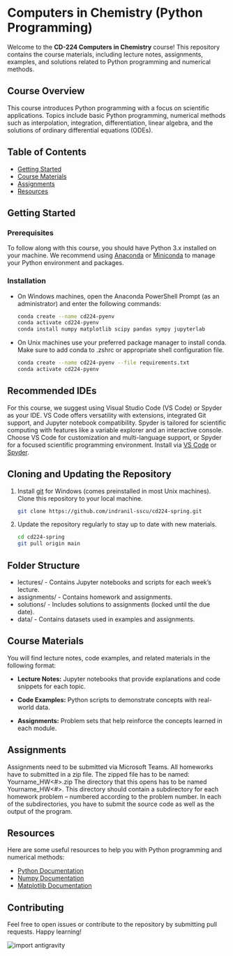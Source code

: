 # Computers in Chemistry (Python Programming)

Welcome to the **CD-224 Computers in Chemistry** course! This repository contains the course materials, including lecture notes, assignments, examples, and solutions related to Python programming and numerical methods.

## Course Overview
This course introduces Python programming with a focus on scientific applications. Topics include basic Python programming, numerical methods such as interpolation, integration, differentiation, linear algebra, and the solutions of ordinary differential equations (ODEs).

## Table of Contents
- [Getting Started](#getting-started)
- [Course Materials](#course-materials)
- [Assignments](#assignments)
- [Resources](#resources)

## Getting Started

### Prerequisites
To follow along with this course, you should have Python 3.x installed on your machine. We recommend using [Anaconda](https://www.anaconda.com/products/individual) or [Miniconda](https://docs.anaconda.com/miniconda/) to manage your Python environment and packages.

### Installation

* On Windows machines, open the Anaconda PowerShell Prompt (as an administrator) and enter the following commands:
   ```bash
   conda create --name cd224-pyenv
   conda activate cd224-pyenv
   conda install numpy matplotlib scipy pandas sympy jupyterlab

* On Unix machines use your preferred package manager to install conda. Make sure to add conda to .zshrc or appropriate shell configuration file.
   ```bash
   conda create --name cd224-pyenv --file requirements.txt
   conda activate cd224-pyenv

## Recommended IDEs

For this course, we suggest using Visual Studio Code (VS Code) or Spyder as your IDE. VS Code offers versatility with extensions, integrated Git support, and Jupyter notebook compatibility. Spyder is tailored for scientific computing with features like a variable explorer and an interactive console. Choose VS Code for customization and multi-language support, or Spyder for a focused scientific programming environment. Install via [VS Code](https://code.visualstudio.com) or [Spyder](https://www.spyder-ide.org).


## Cloning and Updating the Repository

1. Install [git](https://git-scm.com/downloads/win) for Windows (comes preinstalled in most Unix machines). Clone this repository to your local machine.
   ```bash
   git clone https://github.com/indranil-sscu/cd224-spring.git

2. Update the repository regularly to stay up to date with new materials.
   ```bash
   cd cd224-spring
   git pull origin main

## Folder Structure
* lectures/ - Contains Jupyter notebooks and scripts for each week’s lecture.
* assignments/ - Contains homework and assignments.
* solutions/ - Includes solutions to assignments (locked until the due date).
* data/ - Contains datasets used in examples and assignments.

## Course Materials
You will find lecture notes, code examples, and related materials in the following format:

* __Lecture Notes:__ Jupyter notebooks that provide explanations and code snippets for each topic.

* __Code Examples:__ Python scripts to demonstrate concepts with real-world data.

* __Assignments:__ Problem sets that help reinforce the concepts learned in each module.

## Assignments
Assignments need to be submitted via Microsoft Teams. All homeworks have to submitted in a zip file. The zipped file has to be named: Yourname_HW<#>.zip The directory that this opens has to be named Yourname_HW<#>. This directory should contain a subdirectory for each homework problem – numbered according to the problem number. In each of the subdirectories, you have to submit the source code as well as the output of the program.

## Resources
Here are some useful resources to help you with Python programming and numerical methods:
* [Python Documentation](https://docs.python.org/3/)
* [Numpy Documentation](https://numpy.org/doc/)
* [Matplotlib Documentation](https://matplotlib.org/stable/contents.html)

## Contributing
Feel free to open issues or contribute to the repository by submitting pull requests. Happy learning!

![import antigravity](https://imgs.xkcd.com/comics/python.png)